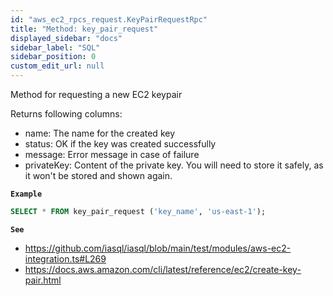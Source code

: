 ```yaml
---
id: "aws_ec2_rpcs_request.KeyPairRequestRpc"
title: "Method: key_pair_request"
displayed_sidebar: "docs"
sidebar_label: "SQL"
sidebar_position: 0
custom_edit_url: null
---
```


Method for requesting a new EC2 keypair

Returns following columns:

- name: The name for the created key
- status: OK if the key was created successfully
- message: Error message in case of failure
- privateKey: Content of the private key. You will need to store it safely, as it won't be stored and shown again.

**`Example`**

```sql TheButton[Request an EC2 keypair]="Request an EC2 keypair"
SELECT * FROM key_pair_request ('key_name', 'us-east-1');
```

**`See`**

 - https://github.com/iasql/iasql/blob/main/test/modules/aws-ec2-integration.ts#L269
 - https://docs.aws.amazon.com/cli/latest/reference/ec2/create-key-pair.html
